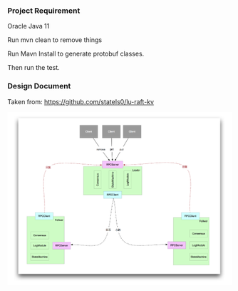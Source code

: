 ### Project Requirement ###
Oracle Java 11

Run mvn clean to remove things

Run Mavn Install to generate protobuf classes.

Then run the test. 

### Design Document ###
Taken from: https://github.com/stateIs0/lu-raft-kv

![Architecture](./design.png)